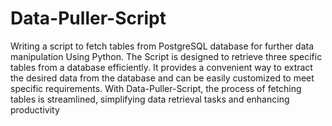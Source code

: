 # Data-Puller-Script
Writing a script to fetch tables from PostgreSQL database for further data manipulation Using Python.
The Script is designed to retrieve three specific tables from a database efficiently. It provides a convenient way to extract the desired data from the database and can be easily customized to meet specific requirements.
With Data-Puller-Script, the process of fetching tables is streamlined, simplifying data retrieval tasks and enhancing productivity
